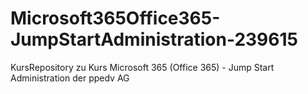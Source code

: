 # Microsoft365Office365-JumpStartAdministration-239615
KursRepository zu Kurs Microsoft 365 (Office 365) - Jump Start Administration der ppedv AG

